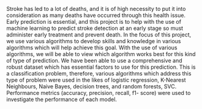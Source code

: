 Stroke has led to a lot of deaths, and it is of high necessity to put it into consideration as many deaths have occurred through this health issue. Early prediction is essential, and this project is to help with the use of machine learning to predict stroke detection at an early stage so must administer early treatment and prevent death. In the focus of this project, we use various algorithms to develop skills and knowledge in various algorithms which will help achieve this goal. With the use of various algorithms, we will be able to view which algorithm works best for this kind of type of prediction. We have been able to use a comprehensive and robust dataset which has essential factors to use for this prediction.
This is a classification problem, therefore, various algorithms which address this type of problem were used in the likes of logistic regression, K-Nearest Neighbours, Naive Bayes, decision trees, and random forests, SVC. Performance metrics (accuracy, precision, recall, f1- score) were used to investigate the performance of each model.
